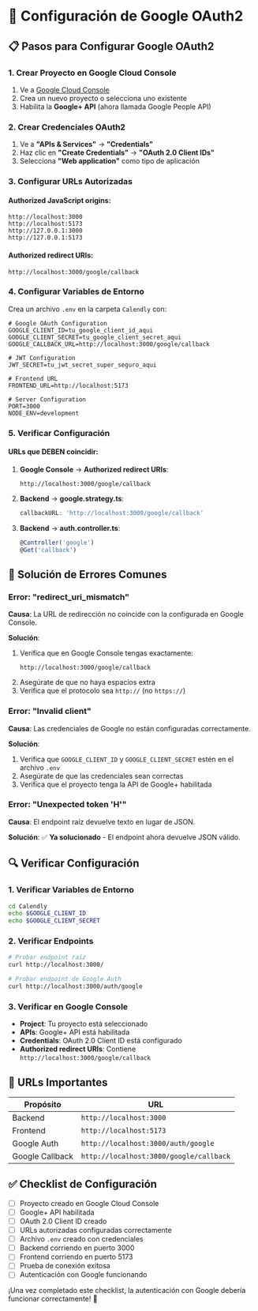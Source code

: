 # 🔐 Configuración de Google OAuth2

## 📋 Pasos para Configurar Google OAuth2

### 1. Crear Proyecto en Google Cloud Console

1. Ve a [Google Cloud Console](https://console.cloud.google.com/)
2. Crea un nuevo proyecto o selecciona uno existente
3. Habilita la **Google+ API** (ahora llamada Google People API)

### 2. Crear Credenciales OAuth2

1. Ve a **"APIs & Services"** → **"Credentials"**
2. Haz clic en **"Create Credentials"** → **"OAuth 2.0 Client IDs"**
3. Selecciona **"Web application"** como tipo de aplicación

### 3. Configurar URLs Autorizadas

#### Authorized JavaScript origins:
```
http://localhost:3000
http://localhost:5173
http://127.0.0.1:3000
http://127.0.0.1:5173
```

#### Authorized redirect URIs:
```
http://localhost:3000/google/callback
```

### 4. Configurar Variables de Entorno

Crea un archivo `.env` en la carpeta `Calendly` con:

```env
# Google OAuth Configuration
GOOGLE_CLIENT_ID=tu_google_client_id_aqui
GOOGLE_CLIENT_SECRET=tu_google_client_secret_aqui
GOOGLE_CALLBACK_URL=http://localhost:3000/google/callback

# JWT Configuration
JWT_SECRET=tu_jwt_secret_super_seguro_aqui

# Frontend URL
FRONTEND_URL=http://localhost:5173

# Server Configuration
PORT=3000
NODE_ENV=development
```

### 5. Verificar Configuración

#### URLs que DEBEN coincidir:

1. **Google Console** → **Authorized redirect URIs**:
   ```
   http://localhost:3000/google/callback
   ```

2. **Backend** → **google.strategy.ts**:
   ```typescript
   callbackURL: 'http://localhost:3000/google/callback'
   ```

3. **Backend** → **auth.controller.ts**:
   ```typescript
   @Controller('google')
   @Get('callback')
   ```

## 🚨 Solución de Errores Comunes

### Error: "redirect_uri_mismatch"

**Causa**: La URL de redirección no coincide con la configurada en Google Console.

**Solución**:
1. Verifica que en Google Console tengas exactamente:
   ```
   http://localhost:3000/google/callback
   ```
2. Asegúrate de que no haya espacios extra
3. Verifica que el protocolo sea `http://` (no `https://`)

### Error: "Invalid client"

**Causa**: Las credenciales de Google no están configuradas correctamente.

**Solución**:
1. Verifica que `GOOGLE_CLIENT_ID` y `GOOGLE_CLIENT_SECRET` estén en el archivo `.env`
2. Asegúrate de que las credenciales sean correctas
3. Verifica que el proyecto tenga la API de Google+ habilitada

### Error: "Unexpected token 'H'"

**Causa**: El endpoint raíz devuelve texto en lugar de JSON.

**Solución**: ✅ **Ya solucionado** - El endpoint ahora devuelve JSON válido.

## 🔍 Verificar Configuración

### 1. Verificar Variables de Entorno
```bash
cd Calendly
echo $GOOGLE_CLIENT_ID
echo $GOOGLE_CLIENT_SECRET
```

### 2. Verificar Endpoints
```bash
# Probar endpoint raíz
curl http://localhost:3000/

# Probar endpoint de Google Auth
curl http://localhost:3000/auth/google
```

### 3. Verificar en Google Console
- **Project**: Tu proyecto está seleccionado
- **APIs**: Google+ API está habilitada
- **Credentials**: OAuth 2.0 Client ID está configurado
- **Authorized redirect URIs**: Contiene `http://localhost:3000/google/callback`

## 🎯 URLs Importantes

| Propósito | URL |
|-----------|-----|
| Backend | `http://localhost:3000` |
| Frontend | `http://localhost:5173` |
| Google Auth | `http://localhost:3000/auth/google` |
| Google Callback | `http://localhost:3000/google/callback` |

## ✅ Checklist de Configuración

- [ ] Proyecto creado en Google Cloud Console
- [ ] Google+ API habilitada
- [ ] OAuth 2.0 Client ID creado
- [ ] URLs autorizadas configuradas correctamente
- [ ] Archivo `.env` creado con credenciales
- [ ] Backend corriendo en puerto 3000
- [ ] Frontend corriendo en puerto 5173
- [ ] Prueba de conexión exitosa
- [ ] Autenticación con Google funcionando

¡Una vez completado este checklist, la autenticación con Google debería funcionar correctamente! 🎉 